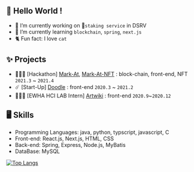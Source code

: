 ## 🐆 Hello World ! 

* 🔭 I’m currently working on 🌿`staking service` in DSRV
* 🌱 I’m currently learning `blockchain`, `spring`, `next.js`
* 🐈 Fun fact: I love `cat` 

## ✨ Projects
*  🏃🏻‍♀️ [Hackathon] [Mark-At](https://github.com/seungwon2/Mark-at), [Mark-At-NFT](https://github.com/seungwon2/Mark-at-NFT) : block-chain, front-end, NFT `2021.3` ~ `2021.4`
* ☄️ [Start-Up] [Doodle](https://github.com/seungwon2/Doodle_2021) : front-end `2020.3` ~ `2021.2`
* 👩🏻‍💻 [EWHA HCI LAB Intern] [Artwiki](https://github.com/seungwon2/Artwiki) : front-end `2020.9`~`2020.12`

## 🖥 Skills
* Programming Languages: java, python, typscript, javascript, C
* Front-end: React.js, Next.js, HTML, CSS
* Back-end: Spring, Express, Node.js, MyBatis
* DataBase: MySQL

[![Top Langs](https://github-readme-stats.vercel.app/api/top-langs/?username=seungwon2&layout=compact)](https://github.com/anuraghazra/github-readme-stats)
